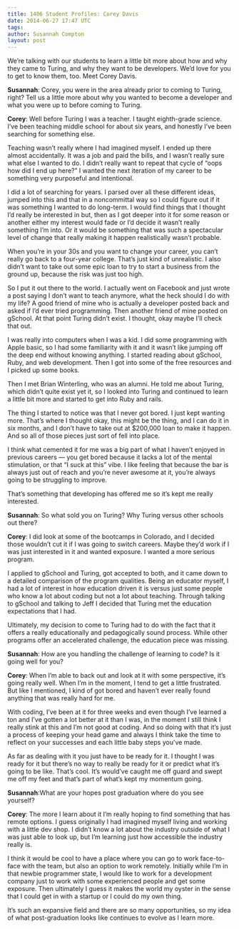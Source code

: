 ```yaml
---
title: 1406 Student Profiles: Corey Davis
date: 2014-06-27 17:47 UTC
tags:
author: Susannah Compton
layout: post
---
```


We’re talking with our students to learn a little bit more about how and why they
came to Turing, and why they want to be developers. We’d love for you to get to
know them, too. Meet Corey Davis.

**Susannah**: Corey, you were in the area already prior to coming to Turing, right?
Tell us a little more about why you wanted to become a developer and what you
were up to before coming to Turing.

**Corey**: Well before Turing I was a teacher. I taught eighth-grade science. I’ve
been teaching middle school for about six years, and honestly I’ve been searching
for something else.

Teaching wasn’t really where I had imagined myself. I ended up
there almost accidentally. It was a job and paid the bills, and I wasn’t really sure
what else I wanted to do. I didn’t really want to repeat that cycle of “oops how
did I end up here?” I wanted the next iteration of my career to be something very
purposeful and intentional.

I did a lot of searching for years. I parsed over all these different ideas,
jumped into this and that in a noncommittal way so I could figure out if it was
something I wanted to do long-term. I would find things that I thought I’d really
be interested in but, then as I got deeper into it for some reason or another either
my interest would fade or I’d decide it wasn’t really something I’m into. Or it
would be something that was such a spectacular level of change that really making
it happen realistically wasn’t probable.

When you’re in your 30s and you want to change your career, you can’t really go
back to a four-year college. That’s just kind of unrealistic. I also didn’t want
to take out some epic loan to try to start a business from the ground up, because
the risk was just too high.

So I put it out there to the world. I actually went on Facebook and just wrote a
post saying I don’t want to teach anymore, what the heck should I do with my life?
A good friend of mine who is actually a developer posted back and asked if I’d ever
tried programming. Then another friend of mine posted on gSchool. At that point
Turing didn’t exist. I thought, okay maybe I’ll check that out.

I was really into computers when I was a kid. I did some programming with Apple
basic, so I had some familiarity with it and it wasn’t like jumping off the deep
end without knowing anything. I started reading about gSchool, Ruby, and web
development. Then I got into some of the free resources and I picked up some books.

Then I met Brian Winterling, who was an alumni. He told me about Turing, which didn’t quite
exist yet it, so I looked into Turing and continued to learn a little bit more and
started to get into Ruby and rails.

The thing I started to notice was that I never got bored. I just kept wanting more.
That’s where I thought okay, this might be the thing, and I can do it in six months,
and I don’t have to take out at $200,000 loan to make it happen. And so all of
those pieces just sort of fell into place.

I think what cemented it for me was a big part of what I haven’t enjoyed in previous
careers — you get bored because it lacks a lot of the mental stimulation, or that
“I suck at this” vibe. I like feeling that because the bar is always just out of
reach and you’re never awesome at it, you’re always going to be struggling to improve.

That’s something that developing has offered me so it’s kept me really interested.

**Susannah**: So what sold you on Turing? Why Turing versus other schools out there?

**Corey**: I did look at some of the bootcamps in Colorado, and I decided those
wouldn’t cut it if I was going to switch careers. Maybe they’d work if I was just
interested in it and wanted exposure. I wanted a more serious program.

I applied to gSchool and Turing, got accepted to both, and it came down to a detailed
comparison of the program qualities. Being an educator myself, I had a lot of interest
in how education driven it is versus just some people who know a lot about coding but not
a lot about teaching. Through talking to gSchool and talking to Jeff I decided that
Turing met the education expectations that I had.

Ultimately, my decision to come to Turing had to do with the fact that it offers
a really educationally and pedagogically sound process. While other programs offer
an accelerated challenge, the education piece was missing.

**Susannah**: How are you handling the challenge of learning to code? Is it going
well for you?

**Corey**: When I’m able to back out and look at it with some perspective, it’s
going really well. When I’m in the moment, I tend to get a little frustrated. But
like I mentioned, I kind of got bored and haven’t ever really found anything that
was really hard for me.

With coding, I’ve been at it for three weeks and even though I’ve learned a ton
and I’ve gotten a lot better at it than I was, in the moment I still think I really
stink at this and I’m not good at coding. And so doing with that it’s just a
process of keeping your head game and always I think take the time to reflect on
your successes and each little baby steps you’ve made.

As far as dealing with it you just have to be ready for it. I thought I was ready
for it but there’s no way to really be ready for it or predict what it’s going to
be like. That’s cool. It’s would’ve caught me off guard and swept me off my feet
and that’s part of what’s kept my momentum going.

**Susannah**:What are your hopes post graduation where do you see yourself?

**Corey**: The more I learn about it I’m really hoping to find something that has remote options.
I guess originally I had imagined myself living and working with a little dev shop.
I didn’t know a lot about the industry outside of what I was just able to look up,
but I’m learning just how accessible the industry really is.

I think it would be cool to have a place where you can go to work face-to-face
with the team, but also an option to work remotely. Initially while I’m in that
newbie programmer state, I would like to work for a development company just to
work with some experienced people and get some exposure. Then ultimately I guess
it makes the world my oyster in the sense that I could get in with a startup or
I could do my own thing.

It’s such an expansive field and there are so many opportunities, so my idea of
what post-graduation looks like continues to evolve as I learn more.
